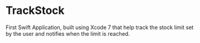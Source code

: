 # TrackStock
First Swift Application, built using Xcode 7 that help track the stock limit set by the user and notifies when the limit is reached.
